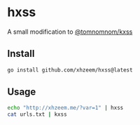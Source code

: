 # hxss
A small modification to [@tomnomnom/kxss](https://github.com/tomnomnom/hacks/tree/master/kxss)

## Install
```bash
go install github.com/xhzeem/hxss@latest
```

## Usage
```bash
echo "http://xhzeem.me/?var=1" | hxss
cat urls.txt | kxss
```

